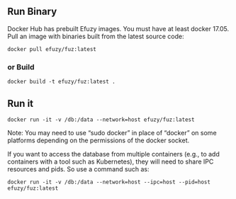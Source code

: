 ## Run Binary 
Docker Hub has prebuilt Efuzy images. You must have at least docker 17.05.
Pull an image with binaries built from the latest source code:
```
docker pull efuzy/fuz:latest
```
### or Build 
```
docker build -t efuzy/fuz:latest .
```

## Run it
```
docker run -it -v /db:/data --network=host efuzy/fuz:latest
```
Note: You may need to use “sudo docker” in place of “docker” on some platforms depending on the permissions of the docker socket.


If you want to access the database from multiple containers (e.g., to add containers with a tool such as Kubernetes), they will need to share IPC resources and pids. So use a command such as:

```
docker run -it -v /db:/data --network=host --ipc=host --pid=host efuzy/fuz:latest
```